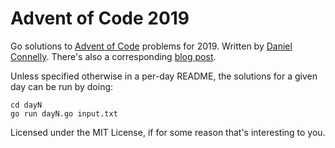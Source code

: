 Advent of Code 2019
===================

Go solutions to [Advent of Code](https://adventofcode.com) problems for
2019. Written by [Daniel Connelly](https://dhconnelly.com). There's also a
corresponding
[blog post](https://dhconnelly.com/advent-of-code-2019-commentary.html).

Unless specified otherwise in a per-day README, the solutions for a given
day can be run by doing:

    cd dayN
    go run dayN.go input.txt

Licensed under the MIT License, if for some reason that's interesting to you.
